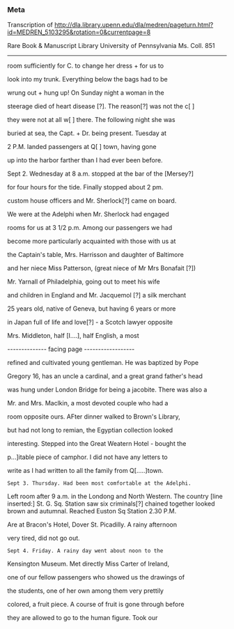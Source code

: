 ### Meta
Transcription of http://dla.library.upenn.edu/dla/medren/pageturn.html?id=MEDREN_5103295&rotation=0&currentpage=8

Rare Book & Manuscript Library University of Pennsylvania Ms. Coll. 851

--------

room sufficiently for C. to change her dress + for us to

look into my trunk. Everything below the bags had to be

wrung out + hung up! On Sunday night a woman in the

steerage died of heart disease [?]. The reason[?] was not the c[ ]

they were not at all w[ ] there. The following night she was

buried at sea, the Capt. + Dr. being present. Tuesday at

2 P.M. landed passengers at Q[ ] town, having gone

up into the harbor farther than I had ever been before.

Sept 2. Wednesday at 8 a.m. stopped at the bar of the [Mersey?]

for four hours for the tide. Finally stopped about 2 pm. 

custom house officers and Mr. Sherlock[?] came on board.

We were at the Adelphi when Mr. Sherlock had engaged

rooms for us at 3 1/2 p.m. Among our passengers we had 

become more particularly acquainted with those with us at

the Captain's table, Mrs. Harrisson and daughter of Baltimore

and her niece Miss Patterson, (great niece of Mr Mrs Bonafait [?])

Mr. Yarnall of Philadelphia, going out to meet his wife

and children in England and Mr. Jacquemol [?] a silk merchant

25 years old, native of Geneva, but having 6 years or more 

in Japan full of life and love[?] - a Scotch lawyer opposite

Mrs. Middleton, half [I....], half English, a most

-------------- facing page ------------------

refined and cultivated young gentleman. He was baptized by Pope

Gregory 16, has an uncle a cardinal, and a great grand father's head

was hung under London Bridge for being a jacobite. There was also a

Mr. and Mrs. Maclkin, a most devoted couple who had a 

room opposite ours.  AFter dinner walked to Brown's Library,

but had not long to remian, the Egyptian collection looked

interesting. Stepped into the Great Weatern Hotel - bought the

p...]itable piece of camphor. I did not have any letters to

write as I had written to all the family from Q[.....]town.

	Sept 3. Thursday. Had been most comfortable at the Adelphi.
    
Left room after 9 a.m. in the Londong and North Western. The country
             [line inserted:] St. G. Sq. Station saw six criminals[?] chained together
looked brown and autumnal. Reached Euston Sq Station 2.30 P.M.

Are at Bracon's Hotel, Dover St. Picadilly. A rainy afternoon

very tired, did not go out.

    Sept 4. Friday. A rainy day went about noon to the

Kensington Museum. Met directly Miss Carter of Ireland,

one of our fellow passengers who showed us the drawings of

the students, one of her own among them very prettily

colored, a fruit piece. A course of fruit is gone through before

they are allowed to go to the human figure. Took our

